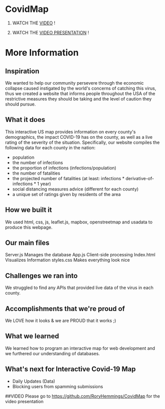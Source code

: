 # CovidMap

1. WATCH THE 
[VIDEO](https://youtu.be/sWnZFbtXg-A)
!

2. WATCH THE 
[VIDEO PRESENTATION](https://youtu.be/ZfFW5CmELmI)
!


# More Information
## Inspiration
We wanted to help our community persevere through the economic collapse caused instigated by the world's concerns of catching this virus, thus we created a website that informs people throughout the USA of the restrictive measures they should be taking and the level of caution they should pursue.

## What it does
This interactive US map provides information on every county's demographics, the impact COVID-19 has on the county, as well as a live rating of the severity of the situation. Specifically, our website compiles the following data for each county in the nation:
  * population
  * the number of infections
  * the proportion of infections (infections/population)
  * the number of fatalities
  * the projected number of fatalities (at least: infections * derivative-of-infections * 1 year)
  * social distancing measures advice (different for each county)
  * a unique set of ratings given by residents of the area

## How we built it
We used html, css, js, leaflet.js, mapbox, openstreetmap and usadata to produce this webpage.

## Our main files
Server.js        Manages the database
App.js            Client-side processing
Index.html     Visualizes Information
styles.css      Makes everything look nice

## Challenges we ran into
We struggled to find any APIs that provided live data of the virus in each county.

## Accomplishments that we're proud of
We LOVE how it looks & we are PROUD that it works ;)

## What we learned
We learned how to program an interactive map for web development and we furthered our understanding of databases.

## What's next for Interactive Covid-19 Map
  * Daily Updates (Data)
  * Blocking users from spamming submissions

##VIDEO
Please go to https://github.com/RoryHemmings/CovidMap for the video presentation
